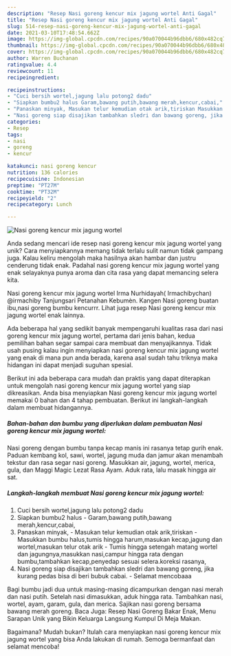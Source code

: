 ```yaml
---
description: "Resep Nasi goreng kencur mix jagung wortel Anti Gagal"
title: "Resep Nasi goreng kencur mix jagung wortel Anti Gagal"
slug: 514-resep-nasi-goreng-kencur-mix-jagung-wortel-anti-gagal
date: 2021-03-10T17:48:54.662Z
image: https://img-global.cpcdn.com/recipes/90a070044b96dbb6/680x482cq70/nasi-goreng-kencur-mix-jagung-wortel-foto-resep-utama.jpg
thumbnail: https://img-global.cpcdn.com/recipes/90a070044b96dbb6/680x482cq70/nasi-goreng-kencur-mix-jagung-wortel-foto-resep-utama.jpg
cover: https://img-global.cpcdn.com/recipes/90a070044b96dbb6/680x482cq70/nasi-goreng-kencur-mix-jagung-wortel-foto-resep-utama.jpg
author: Warren Buchanan
ratingvalue: 4.4
reviewcount: 11
recipeingredient:

recipeinstructions:
- "Cuci bersih wortel,jagung lalu potong2 dadu"
- "Siapkan bumbu2 halus Garam,bawang putih,bawang merah,kencur,cabai,"
- "Panaskan minyak, Masukan telur kemudian otak arik,tiriskan Masukkan bumbu halus,tumis hingga harum,masukan kecap,jagung dan wortel,masukan telur otak arik Tumis hingga setengah matang wortel dan jagungnya,masukkan nasi,campur hingga rata dengan bumbu,tambahkan kecap,penyedap sesuai selera.koreksi rasanya,"
- "Nasi goreng siap disajikan tambahkan sledri dan bawang goreng, jika kurang pedas bisa di beri bubuk cabai. Selamat mencobaaa"
categories:
- Resep
tags:
- nasi
- goreng
- kencur

katakunci: nasi goreng kencur 
nutrition: 136 calories
recipecuisine: Indonesian
preptime: "PT27M"
cooktime: "PT32M"
recipeyield: "2"
recipecategory: Lunch

---
```



![Nasi goreng kencur mix jagung wortel](https://img-global.cpcdn.com/recipes/90a070044b96dbb6/680x482cq70/nasi-goreng-kencur-mix-jagung-wortel-foto-resep-utama.jpg)

Anda sedang mencari ide resep nasi goreng kencur mix jagung wortel yang unik? Cara menyiapkannya memang tidak terlalu sulit namun tidak gampang juga. Kalau keliru mengolah maka hasilnya akan hambar dan justru cenderung tidak enak. Padahal nasi goreng kencur mix jagung wortel yang enak selayaknya punya aroma dan cita rasa yang dapat memancing selera kita.

Nasi goreng kencur mix jagung wortel Irma Nurhidayah( Irmachibychan) @irmachiby Tanjungsari Petanahan Kebumèn. Kangen Nasi goreng buatan ibu,nasi goreng bumbu kencurrr. Lihat juga resep Nasi goreng kencur mix jagung wortel enak lainnya.

Ada beberapa hal yang sedikit banyak mempengaruhi kualitas rasa dari nasi goreng kencur mix jagung wortel, pertama dari jenis bahan, kedua pemilihan bahan segar sampai cara membuat dan menyajikannya. Tidak usah pusing kalau ingin menyiapkan nasi goreng kencur mix jagung wortel yang enak di mana pun anda berada, karena asal sudah tahu triknya maka hidangan ini dapat menjadi suguhan spesial.


Berikut ini ada beberapa cara mudah dan praktis yang dapat diterapkan untuk mengolah nasi goreng kencur mix jagung wortel yang siap dikreasikan. Anda bisa menyiapkan Nasi goreng kencur mix jagung wortel memakai 0 bahan dan 4 tahap pembuatan. Berikut ini langkah-langkah dalam membuat hidangannya.

<!--inarticleads1-->

##### Bahan-bahan dan bumbu yang diperlukan dalam pembuatan Nasi goreng kencur mix jagung wortel:



Nasi goreng dengan bumbu tanpa kecap manis ini rasanya tetap gurih enak. Paduan kembang kol, sawi, wortel, jagung muda dan jamur akan menambah tekstur dan rasa segar nasi goreng. Masukkan air, jagung, wortel, merica, gula, dan Maggi Magic Lezat Rasa Ayam. Aduk rata, lalu masak hingga air sat. 

<!--inarticleads2-->

##### Langkah-langkah membuat Nasi goreng kencur mix jagung wortel:

1. Cuci bersih wortel,jagung lalu potong2 dadu
1. Siapkan bumbu2 halus - Garam,bawang putih,bawang merah,kencur,cabai,
1. Panaskan minyak, - Masukan telur kemudian otak arik,tiriskan - Masukkan bumbu halus,tumis hingga harum,masukan kecap,jagung dan wortel,masukan telur otak arik - Tumis hingga setengah matang wortel dan jagungnya,masukkan nasi,campur hingga rata dengan bumbu,tambahkan kecap,penyedap sesuai selera.koreksi rasanya,
1. Nasi goreng siap disajikan tambahkan sledri dan bawang goreng, jika kurang pedas bisa di beri bubuk cabai. - Selamat mencobaaa


Bagi bumbu jadi dua untuk masing-masing dicampurkan dengan nasi merah dan nasi putih. Setelah nasi dimasukkan, aduk hingga rata. Tambahkan nasi, wortel, ayam, garam, gula, dan merica. Sajikan nasi goreng bersama bawang merah goreng. Baca Juga: Resep Nasi Goreng Bakar Enak, Menu Sarapan Unik yang Bikin Keluarga Langsung Kumpul Di Meja Makan. 

Bagaimana? Mudah bukan? Itulah cara menyiapkan nasi goreng kencur mix jagung wortel yang bisa Anda lakukan di rumah. Semoga bermanfaat dan selamat mencoba!

